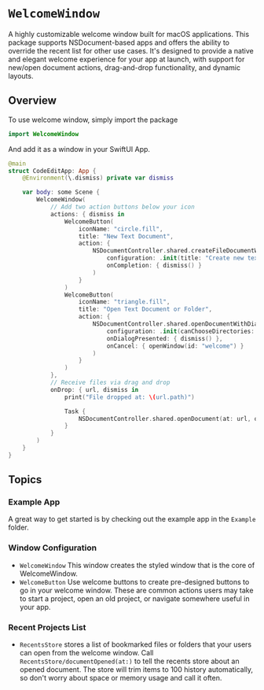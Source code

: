 # ``WelcomeWindow``

A highly customizable welcome window built for macOS applications. This package supports NSDocument-based apps and offers the ability to override the recent list for other use cases. It's designed to provide a native and elegant welcome experience for your app at launch, with support for new/open document actions, drag-and-drop functionality, and dynamic layouts.

## Overview

To use welcome window, simply import the package

```swift
import WelcomeWindow
```

And add it as a window in your SwiftUI App.

```swift
@main
struct CodeEditApp: App {
    @Environment(\.dismiss) private var dismiss

    var body: some Scene {
        WelcomeWindow(
            // Add two action buttons below your icon
            actions: { dismiss in
                WelcomeButton(
                    iconName: "circle.fill",
                    title: "New Text Document",
                    action: {
                        NSDocumentController.shared.createFileDocumentWithDialog(
                            configuration: .init(title: "Create new text document"),
                            onCompletion: { dismiss() }
                        )
                    }
                )
                WelcomeButton(
                    iconName: "triangle.fill",
                    title: "Open Text Document or Folder",
                    action: {
                        NSDocumentController.shared.openDocumentWithDialog(
                            configuration: .init(canChooseDirectories: true),
                            onDialogPresented: { dismiss() },
                            onCancel: { openWindow(id: "welcome") }
                        )
                    }
                )
            },
            // Receive files via drag and drop
            onDrop: { url, dismiss in
                print("File dropped at: \(url.path)")

                Task {
                    NSDocumentController.shared.openDocument(at: url, onCompletion: { dismiss() })
                }
            }
        )
    }
}
```

## Topics

### Example App

A great way to get started is by checking out the example app in the `Example` folder.

### Window Configuration

- ``WelcomeWindow`` This window creates the styled window that is the core of WelcomeWindow.
- ``WelcomeButton`` Use welcome buttons to create pre-designed buttons to go in your welcome window. These are common actions users may take to start a project, open an old project, or navigate somewhere useful in your app.

### Recent Projects List

- ``RecentsStore`` stores a list of bookmarked files or folders that your users can open from the welcome window. Call ``RecentsStore/documentOpened(at:)`` to tell the recents store about an opened document. The store will trim items to 100 history automatically, so don't worry about space or memory usage and call it often.
